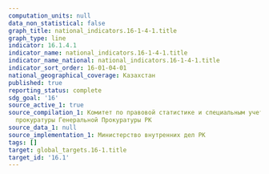 ```yaml
---
computation_units: null
data_non_statistical: false
graph_title: national_indicators.16-1-4-1.title
graph_type: line
indicator: 16.1.4.1
indicator_name: national_indicators.16-1-4-1.title
indicator_name_national: national_indicators.16-1-4-1.title
indicator_sort_order: 16-01-04-01
national_geographical_coverage: Казахстан
published: true
reporting_status: complete
sdg_goal: '16'
source_active_1: true
source_compilation_1: Комитет по правовой статистике и специальным учетам Генеральной
  прокуратуры Генеральной Прокуратуры РК
source_data_1: null
source_implementation_1: Министерство внутренних дел РК
tags: []
target: global_targets.16-1.title
target_id: '16.1'
---
```

